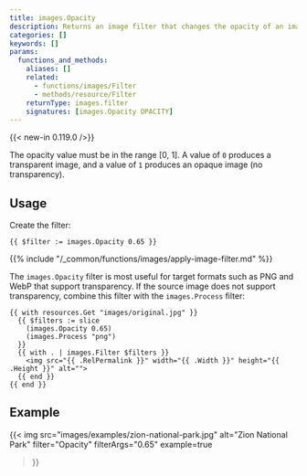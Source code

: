 ```yaml
---
title: images.Opacity
description: Returns an image filter that changes the opacity of an image.
categories: []
keywords: []
params:
  functions_and_methods:
    aliases: []
    related:
      - functions/images/Filter
      - methods/resource/Filter
    returnType: images.filter
    signatures: [images.Opacity OPACITY]
---
```


{{< new-in 0.119.0 />}}

The opacity value must be in the range [0, 1]. A value of `0` produces a transparent image, and a value of `1` produces an opaque image (no transparency).

## Usage

Create the filter:

```go-html-template
{{ $filter := images.Opacity 0.65 }}
```

{{% include "/_common/functions/images/apply-image-filter.md" %}}

The `images.Opacity` filter is most useful for target formats such as PNG and WebP that support transparency. If the source image does not support transparency, combine this filter with the `images.Process` filter:

```go-html-template
{{ with resources.Get "images/original.jpg" }}
  {{ $filters := slice
    (images.Opacity 0.65)
    (images.Process "png")
  }}
  {{ with . | images.Filter $filters }}
    <img src="{{ .RelPermalink }}" width="{{ .Width }}" height="{{ .Height }}" alt="">
  {{ end }}
{{ end }}
```

## Example

{{< img
  src="images/examples/zion-national-park.jpg"
  alt="Zion National Park"
  filter="Opacity"
  filterArgs="0.65"
  example=true
>}}
